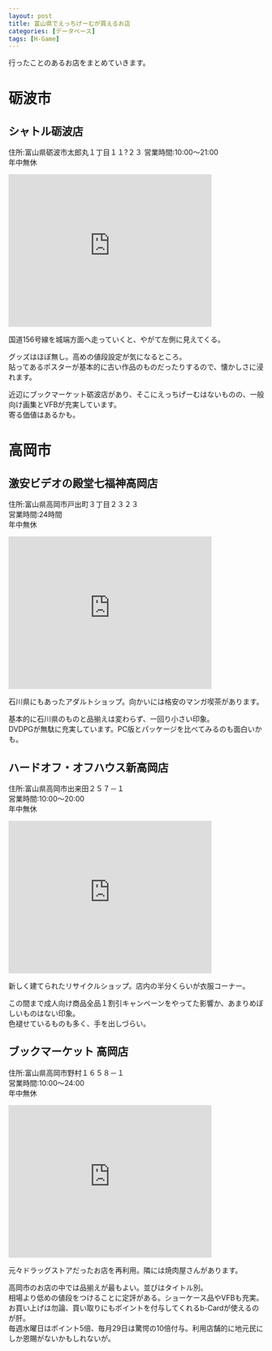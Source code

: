 ```yaml
---
layout: post
title: 富山県でえっちげーむが買えるお店
categories: [データベース]
tags: [H-Game]
---
```


行ったことのあるお店をまとめていきます。  

# 砺波市

## シャトル砺波店
住所:富山県砺波市太郎丸１丁目１１?２３ 
営業時間:10:00～21:00  
年中無休  
<iframe src="https://www.google.com/maps/embed?pb=!1m14!1m8!1m3!1d12807.197260998972!2d136.956729!3d36.631217!3m2!1i1024!2i768!4f13.1!3m3!1m2!1s0x0%3A0x99f7b724489fa0e6!2z44K344Oj44OI44Or56C65rOi5bqX!5e0!3m2!1sja!2sjp!4v1509648224293" width="400" height="300" frameborder="0" style="border:0" allowfullscreen></iframe>  

国道156号線を城端方面へ走っていくと、やがて左側に見えてくる。    

グッズはほぼ無し。高めの値段設定が気になるところ。  
貼ってあるポスターが基本的に古い作品のものだったりするので、懐かしさに浸れます。  

近辺にブックマーケット砺波店があり、そこにえっちげーむはないものの、一般向け画集とVFBが充実しています。  
寄る価値はあるかも。  




# 高岡市

## 激安ビデオの殿堂七福神高岡店
住所:富山県高岡市戸出町３丁目２３２３  
営業時間:24時間  
年中無休  
<iframe src="https://www.google.com/maps/embed?pb=!1m18!1m12!1m3!1d3199.905529660225!2d136.97482931536067!3d36.67677238233732!2m3!1f0!2f0!3f0!3m2!1i1024!2i768!4f13.1!3m3!1m2!1s0x5ff781469b0186e5%3A0x2604cadbb45f3666!2z5r-A5a6J44OT44OH44Kq44Gu5q6_5aCC5LiD56aP56We6auY5bKh5bqX!5e0!3m2!1sja!2sjp!4v1509649188003" width="400" height="300" frameborder="0" style="border:0" allowfullscreen></iframe>  

石川県にもあったアダルトショップ。向かいには格安のマンガ喫茶があります。

基本的に石川県のものと品揃えは変わらず、一回り小さい印象。  
DVDPGが無駄に充実しています。PC版とパッケージを比べてみるのも面白いかも。  




## ハードオフ・オフハウス新高岡店
住所:富山県高岡市出来田２５７－１  
営業時間:10:00～20:00  
年中無休  
<iframe src="https://www.google.com/maps/embed?pb=!1m18!1m12!1m3!1d25581.147310008866!2d136.9986059563198!3d36.7311243624083!2m3!1f0!2f0!3f0!3m2!1i1024!2i768!4f13.1!3m3!1m2!1s0x5ff7832053565daf%3A0x1fa3a25fe52afdfc!2z44OP44O844OJ44Kq44OV44O744Kq44OV44OP44Km44K55paw6auY5bKh5bqX!5e0!3m2!1sja!2sjp!4v1509649159670" width="400" height="300" frameborder="0" style="border:0" allowfullscreen></iframe>  

新しく建てられたリサイクルショップ。店内の半分くらいが衣服コーナー。  

この間まで成人向け商品全品１割引キャンペーンをやってた影響か、あまりめぼしいものはない印象。  
色褪せているものも多く、手を出しづらい。




## ブックマーケット 高岡店
住所:富山県高岡市野村１６５８－１  
営業時間:10:00～24:00  
年中無休  
<iframe src="https://www.google.com/maps/embed?pb=!1m18!1m12!1m3!1d12785.880139394598!2d137.04306800000003!3d36.75928999999999!2m3!1f0!2f0!3f0!3m2!1i1024!2i768!4f13.1!3m3!1m2!1s0x0%3A0xab174c13367d13d9!2z44OW44OD44Kv44Oe44O844Kx44OD44OIIOmrmOWyoeW6lw!5e0!3m2!1sja!2sjp!4v1509649555843" width="400" height="300" frameborder="0" style="border:0" allowfullscreen></iframe>  

元々ドラッグストアだったお店を再利用。隣には焼肉屋さんがあります。  

高岡市のお店の中では品揃えが最もよい。並びはタイトル別。  
相場より低めの値段をつけることに定評がある。ショーケース品やVFBも充実。  
お買い上げは勿論、買い取りにもポイントを付与してくれるb-Cardが使えるのが肝。  
毎週水曜日はポイント5倍、毎月29日は驚愕の10倍付与。利用店舗的に地元民にしか恩賜がないかもしれないが。

